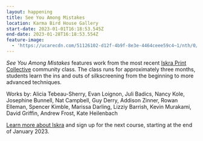 ```yaml
---
layout: happening
title: See You Among Mistakes
location: Karma Bird House Gallery
start-date: 2023-01-01T16:18:53.545Z
end-date: 2023-01-28T16:18:53.554Z
feature-image:
  - 'https://ucarecdn.com/51126102-d12f-4b9f-8e3e-4464ceee59c4~1/nth/0/'
---
```

_See You Among Mistakes_ features work from the most recent [Iskra Print Collective](https://www.iskraprint.com/) community class. The class runs for approximately three months, students learn the ins and outs of silkscreening from the beginning to more advanced techniques. 

Works by: Alicia Tebeau-Sherry, Evan Loignon, Juli Badics, Nancy Kole, Josephine Bunnell, Nat Campbell, Guy Derry, Addison Zinner, Rowan Elleman, Spencer Kimble, Marissa Darling, Lizziy Barrish, Kevin Murakami, David Griffin, Andrew Frost, Kate Heilenbach

[Learn more about Iskra](https://www.iskraprint.com/class) and sign up for the next course, starting at the end of January 2023.
